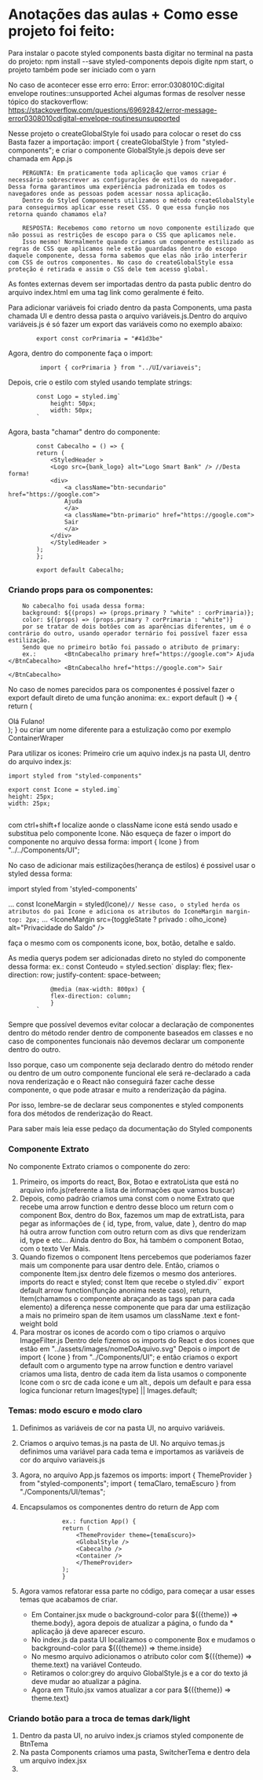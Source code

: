 # Anotações das aulas + Como esse projeto foi feito:

Para instalar o pacote styled components basta digitar no terminal na pasta do projeto:
npm install --save styled-components
depois digite npm start, o projeto também pode ser iniciado com o yarn

No caso de acontecer esse erro erro: Error: error:0308010C:digital envelope routines::unsupported
Achei algumas formas de resolver nesse tópico do stackoverflow:
https://stackoverflow.com/questions/69692842/error-message-error0308010cdigital-envelope-routinesunsupported

Nesse projeto o createGlobalStyle foi usado para colocar o reset do css
Basta fazer a importação:
 import { createGlobalStyle } from "styled-components";
 e criar o componente GlobalStyle.js
 depois deve ser chamada em App.js

        PERGUNTA: Em praticamente toda aplicação que vamos criar é necessário sobrescrever as configurações de estilos do navegador. Dessa forma garantimos uma experiência padronizada em todos os navegadores onde as pessoas podem acessar nossa aplicação.
        Dentro do Styled Componenets utilizamos o método createGlobalStyle para conseguirmos aplicar esse reset CSS. O que essa função nos retorna quando chamamos ela?

        RESPOSTA: Recebemos como retorno um novo componente estilizado que não possui as restrições de escopo para o CSS que aplicamos nele.
        Isso mesmo! Normalmente quando criamos um componente estilizado as regras de CSS que aplicamos nele estão guardadas dentro do escopo daquele componente, dessa forma sabemos que elas não irão interferir com CSS de outros componentes. No caso do createGlobalStyle essa proteção é retirada e assim o CSS dele tem acesso global.

As fontes externas  devem ser importadas dentro da pasta public dentro do arquivo index.html em uma tag link como geralmente é feito.

Para adicionar variáveis foi criado dentro da pasta Components, uma pasta chamada UI e dentro dessa pasta o arquivo variáveis.js.Dentro do arquivo variáveis.js é só fazer um export das variáveis como no exemplo abaixo:

            export const corPrimaria = "#41d3be"

Agora, dentro do componente faça o import:
            
             import { corPrimaria } from "../UI/variaveis";

Depois, crie o estilo com styled usando template strings:

            const Logo = styled.img`
                height: 50px;
                width: 50px;
            `

Agora, basta "chamar" dentro do componente:

            const Cabecalho = () => {
            return (
                <StyledHeader >
                <Logo src={bank_logo} alt="Logo Smart Bank" /> //Desta forma!
                <div>
                    <a className="btn-secundario" href="https://google.com">
                    Ajuda
                    </a>
                    <a className="btn-primario" href="https://google.com">
                    Sair
                    </a>
                </div>
                </StyledHeader >
            );
            };

            export default Cabecalho;

### Criando props para os componentes:

        No cabecalho foi usada dessa forma: 
        background: ${(props) => (props.primary ? "white" : corPrimaria)};
        color: ${(props) => (props.primary ? corPrimaria : "white")}
        por se tratar de dois botões com as aparências diferentes, um é o contrário do outro, usando operador ternário foi possível fazer essa estilização.
        Sendo que no primeiro botão foi passado o atributo de primary:
        ex.:        <BtnCabecalho primary href="https://google.com"> Ajuda </BtnCabecalho>
                    <BtnCabecalho href="https://google.com"> Sair </BtnCabecalho>
        
No caso de nomes parecidos para os componentes é possivel fazer o export default direto de uma função anonima:
ex.:        export default () => {
            return (
            <div className="container">
            <Titulo>Olá Fulano!</Titulo>
            <section className="conteudo">
                <Conta />
            </section>
            </div>
        );
        }
ou criar um nome diferente para a estulização como por exemplo ContainerWraper

Para utilizar os icones:
  Primeiro crie um aquivo index.js na pasta UI, dentro do arquivo index.js: 
 
    import styled from "styled-components"

    export const Icone = styled.img`
    height: 25px;
    width: 25px;
    `
  com ctrl+shift+f localize aonde o className icone está sendo usado e substitua pelo componente Icone. Não esqueça de fazer o import do componente no arquivo dessa forma: import { Icone } from "../../Components/UI";

  No caso de adicionar mais estilizações(herança de estilos) é possivel usar o styled dessa forma:

  import styled from 'styled-components' 
 
  ...
  const IconeMargin = styled(Icone)` // Nesse caso, o styled herda os atributos do pai Icone e adiciona os atributos do IconeMargin
  margin-top: 2px;
  `
  ...
  <IconeMargin
    src={toggleState ? privado : olho_icone}
    alt="Privacidade do Saldo"
  />

  faça o mesmo com os components icone, box, botão, detalhe e saldo.

As media querys podem ser adicionadas direto no styled do componente dessa forma:
    ex.:    const Conteudo = styled.section`
                display: flex;
                flex-direction: row;
                justify-content: space-between;

                @media (max-width: 800px) {
                flex-direction: column;
                }
            `
Sempre que possível devemos evitar colocar a declaração de componentes dentro do método render dentro de componente baseados em classes e no caso de componentes funcionais não devemos declarar um componente dentro do outro.

Isso porque, caso um componente seja declarado dentro do método render ou dentro de um outro componente funcional ele será re-declarado a cada nova renderização e o React não conseguirá fazer cache desse componente, o que pode atrasar e muito a renderização da página.

Por isso, lembre-se de declarar seus componentes e styled components fora dos métodos de renderização do React.

Para saber mais leia esse pedaço da documentação do Styled components

### Componente Extrato

No componente Extrato criamos o componente do zero:
1. Primeiro, os imports do react, Box, Botao e extratoLista que está no arquivo info.js(referente a lista de informações que vamos buscar)
2. Depois, como padrão criamos uma const com o nome Extrato que recebe uma arrow function e dentro desse bloco um return com o component Box, dentro do Box, fazemos um map de extratLista, para pegar as informações de { id, type, from, value, date }, dentro do map há outra arrow function com outro return com as divs que renderizam id, type e etc... Ainda dentro do Box, há também o component Botao, com o texto Ver Mais.
3. Quando fizemos o component Itens percebemos que poderiamos fazer mais um componente para usar dentro dele. Então, criamos o componente Item.jsx dentro dele fizemos o mesmo dos anteriores. 
    imports do react e styled;
    const Item que recebe o styled.div``
    export default arrow function(função anonima neste caso), return, Item(chamamos o componente abraçando as tags span para cada elemento)
a diferença nesse componente que para dar uma estilização a mais no primeiro span de item usamos um className .text e font-weight bold
4. Para mostrar os icones de acordo com o tipo criamos o arquivo ImageFilter.js
Dentro dele fizemos os imports do React e dos icones que estão em "../assets/images/nomeDoAquivo.svg"
Depois o import de import { Icone } from "../Components/UI";
 e então criamos o export default com o argumento type na arrow function e dentro variavel criamos uma lista, dentro de cada item da lista usamos o componente Icone com o src de cada icone e um alt., depois um default e para essa logica funcionar return Images[type] || Images.default;

 ### Temas: modo escuro e modo claro

 1. Definimos as variáveis de cor na pasta UI, no arquivo variáveis.
 2. Criamos o arquivo temas.js na pasta de UI. No arquivo temas.js definimos uma variável para cada tema e importamos as variáveis de cor do arquivo variaveis.js
 3. Agora, no arquivo App.js fazemos os imports: import { ThemeProvider } from "styled-components";
                                                 import { temaClaro, temaEscuro } from "./Components/UI/temas";

 4. Encapsulamos os componentes dentro do return de App com <ThemeProvider> </ThemeProvider>

                    ex.: function App() {
                    return (
                        <ThemeProvider theme={temaEscuro}>
                        <GlobalStyle />
                        <Cabecalho />
                        <Container />
                        </ThemeProvider>
                    );
                    }

 5. Agora vamos refatorar essa parte no código, para começar a usar esses temas que acabamos de criar.
      * Em Container.jsx mude o background-color para ${({theme}) => theme.body}, agora depois de atualizar a página, o fundo da * aplicação já deve aparecer escuro.
      * No index.js da pasta UI localizamos o componente Box e mudamos o background-color para ${({theme}) => theme.inside}
      * No mesmo arquivo adicionamos o atributo color com ${({theme}) => theme.text} na variável Conteudo.
      * Retiramos o color:grey do arquivo GlobalStyle.js e a cor do texto já deve mudar ao atualizar a página.
      * Agora em Titulo.jsx vamos atualizar a cor para ${({theme}) => theme.text} 


### Criando botão para a troca de temas dark/light

 1. Dentro da pasta UI, no aruivo index.js criamos  styled componente de BtnTema
 2. Na pasta Components criamos uma pasta, SwitcherTema e dentro dela um arquivo index.jsx
 3. 

      




  







